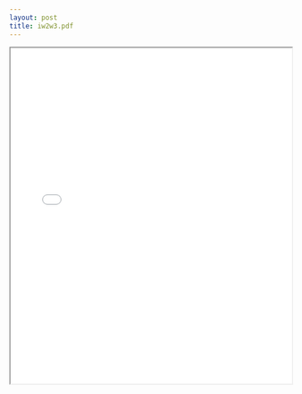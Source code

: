 ```yaml
---
layout: post
title: iw2w3.pdf
---
```


<div class="pdf-container">
<iframe src="/ea/assets/pdfs/iw2w3.pdf" height="600" width="100%" allowFullScreen="true"></iframe>
</div>

